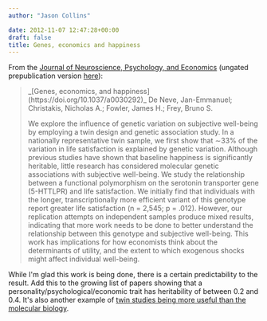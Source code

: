 ```yaml
---
author: "Jason Collins"

date: 2012-11-07 12:47:28+00:00
draft: false
title: Genes, economics and happiness
---
```


From the [Journal of Neuroscience, Psychology, and Economics](https://doi.org/10.1037/a0030292) (ungated prepublication version [here](http://jhfowler.ucsd.edu/genes_economics_and_happiness.pdf)):


<blockquote>_[Genes, economics, and happiness](https://doi.org/10.1037/a0030292)_
De Neve, Jan-Emmanuel; Christakis, Nicholas A.; Fowler, James H.; Frey, Bruno S.

We explore the influence of genetic variation on subjective well-being by employing a twin design and genetic association study. In a nationally representative twin sample, we first show that ∼33% of the variation in life satisfaction is explained by genetic variation. Although previous studies have shown that baseline happiness is significantly heritable, little research has considered molecular genetic associations with subjective well-being. We study the relationship between a functional polymorphism on the serotonin transporter gene (5-HTTLPR) and life satisfaction. We initially find that individuals with the longer, transcriptionally more efficient variant of this genotype report greater life satisfaction (n = 2,545; p = .012). However, our replication attempts on independent samples produce mixed results, indicating that more work needs to be done to better understand the relationship between this genotype and subjective well-being. This work has implications for how economists think about the determinants of utility, and the extent to which exogenous shocks might affect individual well-being.</blockquote>


While I'm glad this work is being done, there is a certain predictability to the result. Add this to the growing list of papers showing that a personality/psychological/economic trait has heritability of between 0.2 and 0.4. It's also another example of [twin studies being more useful than the molecular biology](https://www.jasoncollins.blog/genetics-without-genes/).
